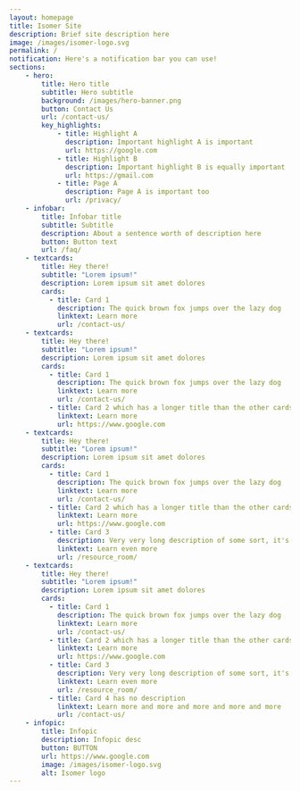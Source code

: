 ```yaml
---
layout: homepage
title: Isomer Site
description: Brief site description here
image: /images/isomer-logo.svg
permalink: /
notification: Here's a notification bar you can use!
sections:
    - hero:
        title: Hero title
        subtitle: Hero subtitle
        background: /images/hero-banner.png
        button: Contact Us
        url: /contact-us/
        key_highlights:
            - title: Highlight A
              description: Important highlight A is important
              url: https://google.com
            - title: Highlight B
              description: Important highlight B is equally important
              url: https://gmail.com
            - title: Page A
              description: Page A is important too
              url: /privacy/
    - infobar:
        title: Infobar title
        subtitle: Subtitle
        description: About a sentence worth of description here
        button: Button text
        url: /faq/
    - textcards:
        title: Hey there!
        subtitle: "Lorem ipsum!"
        description: Lorem ipsum sit amet dolores
        cards:
          - title: Card 1
            description: The quick brown fox jumps over the lazy dog
            linktext: Learn more
            url: /contact-us/
    - textcards:
        title: Hey there!
        subtitle: "Lorem ipsum!"
        description: Lorem ipsum sit amet dolores
        cards:
          - title: Card 1
            description: The quick brown fox jumps over the lazy dog
            linktext: Learn more
            url: /contact-us/
          - title: Card 2 which has a longer title than the other cards
            linktext: Learn more
            url: https://www.google.com
    - textcards:
        title: Hey there!
        subtitle: "Lorem ipsum!"
        description: Lorem ipsum sit amet dolores
        cards:
          - title: Card 1
            description: The quick brown fox jumps over the lazy dog
            linktext: Learn more
            url: /contact-us/
          - title: Card 2 which has a longer title than the other cards
            linktext: Learn more
            url: https://www.google.com
          - title: Card 3
            description: Very very long description of some sort, it's so long that this might cause the text box to overflow. What happens if the text box overflows? This card is being used to check what happens if the text box is very very long
            linktext: Learn even more
            url: /resource_room/
    - textcards:
        title: Hey there!
        subtitle: "Lorem ipsum!"
        description: Lorem ipsum sit amet dolores
        cards:
          - title: Card 1
            description: The quick brown fox jumps over the lazy dog
            linktext: Learn more
            url: /contact-us/
          - title: Card 2 which has a longer title than the other cards
            linktext: Learn more
            url: https://www.google.com
          - title: Card 3
            description: Very very long description of some sort, it's so long that this might cause the text box to overflow. What happens if the text box overflows? This card is being used to check what happens if the text box is very very long
            linktext: Learn even more
            url: /resource_room/
          - title: Card 4 has no description
            linktext: Learn more and more and more and more and more
            url: /contact-us/
    - infopic:
        title: Infopic
        description: Infopic desc
        button: BUTTON
        url: https://www.google.com
        image: /images/isomer-logo.svg
        alt: Isomer logo
---
```


